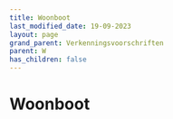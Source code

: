 ```yaml
---
title: Woonboot
last_modified_date: 19-09-2023
layout: page
grand_parent: Verkenningsvoorschriften
parent: W
has_children: false
---
```


Woonboot
========

